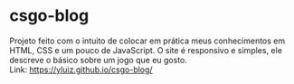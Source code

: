 # csgo-blog

Projeto feito com o intuito de colocar em prática meus conhecimentos em HTML, CSS e um pouco de JavaScript.
O site é responsivo e simples, ele descreve o básico sobre um jogo que eu gosto.
<br>
Link: https://yluiz.github.io/csgo-blog/
